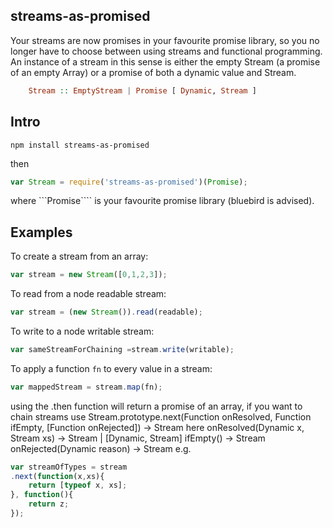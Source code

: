 ## streams-as-promised

Your streams are now promises in your favourite promise library, so you no longer have to choose between using streams and functional programming. An instance of a stream in this sense is either the empty Stream (a promise of an empty Array) or a promise of both a dynamic value and Stream.
```haskell
    Stream :: EmptyStream | Promise [ Dynamic, Stream ]
```
## Intro

    npm install streams-as-promised

then 

```js
var Stream = require('streams-as-promised')(Promise);
```
where ```Promise```` is your favourite promise library (bluebird is advised).


## Examples

To create a stream from an array:
```js
var stream = new Stream([0,1,2,3]);
```

To read from a node readable stream:
```js
var stream = (new Stream()).read(readable);
```


To write to a node writable stream:
```js
var sameStreamForChaining =stream.write(writable);
```


To apply a function ```fn``` to every value in a stream:
```js
var mappedStream = stream.map(fn);
```

using the .then function will return a promise of an array, if you want to chain streams use
    Stream.prototype.next(Function onResolved, Function ifEmpty, [Function onRejected]) -> Stream
here
    onResolved(Dynamic x, Stream xs) -> Stream | [Dynamic, Stream]
    ifEmpty() -> Stream
    onRejected(Dynamic reason) -> Stream
e.g.
```js
var streamOfTypes = stream
.next(function(x,xs){
	return [typeof x, xs];
}, function(){
	return z;
});
```
